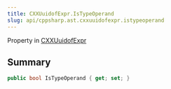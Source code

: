 ```yaml
---
title: CXXUuidofExpr.IsTypeOperand
slug: api/cppsharp.ast.cxxuuidofexpr.istypeoperand
---
```

Property in [CXXUuidofExpr](/api/cppsharp/ast/cxxuuidofexpr)

## Summary



```csharp
public bool IsTypeOperand { get; set; }
```

